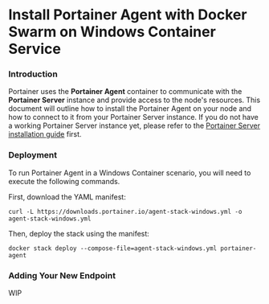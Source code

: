 # Install Portainer Agent with Docker Swarm on Windows Container Service

### Introduction

Portainer uses the **Portainer Agent** container to communicate with the **Portainer Server** instance and provide access to the node's resources. This document will outline how to install the Portainer Agent on your node and how to connect to it from your Portainer Server instance. If you do not have a working Portainer Server instance yet, please refer to the [Portainer Server installation guide](../../server/swarm/wcs.md) first.

### Deployment

To run Portainer Agent in a Windows Container scenario, you will need to execute the following commands.

First, download the YAML manifest:

```text
curl -L https://downloads.portainer.io/agent-stack-windows.yml -o agent-stack-windows.yml
```

Then, deploy the stack using the manifest:

```text
docker stack deploy --compose-file=agent-stack-windows.yml portainer-agent
```

### Adding Your New Endpoint

WIP

